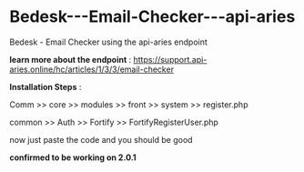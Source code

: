 # Bedesk---Email-Checker---api-aries
Bedesk - Email Checker using the api-aries endpoint

**learn more about the endpoint** :
https://support.api-aries.online/hc/articles/1/3/3/email-checker

**Installation Steps** :

Comm >> core >> modules >> front >> system >> register.php

common >> Auth >> Fortify >> FortifyRegisterUser.php 

now just paste the code and you should be good

**confirmed to be working on 2.0.1** 
